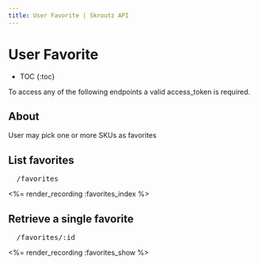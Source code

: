 ```yaml
---
title: User Favorite | Skroutz API
---
```


# User Favorite

* TOC
{:toc}

To access any of the following endpoints a valid access_token is required.

## About

User may pick one or more SKUs as favorites

## List favorites 

<pre class="terminal">
  /favorites
</pre>

<%= render_recording :favorites_index %>

## Retrieve a single favorite 

<pre class="terminal">
  /favorites/:id
</pre>

<%= render_recording :favorites_show %>
